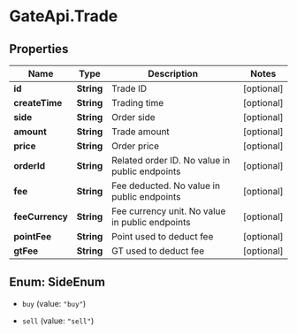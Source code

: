 # GateApi.Trade

## Properties
Name | Type | Description | Notes
------------ | ------------- | ------------- | -------------
**id** | **String** | Trade ID | [optional] 
**createTime** | **String** | Trading time | [optional] 
**side** | **String** | Order side | [optional] 
**amount** | **String** | Trade amount | [optional] 
**price** | **String** | Order price | [optional] 
**orderId** | **String** | Related order ID. No value in public endpoints | [optional] 
**fee** | **String** | Fee deducted. No value in public endpoints | [optional] 
**feeCurrency** | **String** | Fee currency unit. No value in public endpoints | [optional] 
**pointFee** | **String** | Point used to deduct fee | [optional] 
**gtFee** | **String** | GT used to deduct fee | [optional] 


<a name="SideEnum"></a>
## Enum: SideEnum


* `buy` (value: `"buy"`)

* `sell` (value: `"sell"`)




